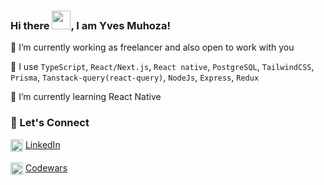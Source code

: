 ### Hi there <img src="https://raw.githubusercontent.com/MartinHeinz/MartinHeinz/master/wave.gif" width="30px">, I am Yves Muhoza!

🔭 I’m currently working as freelancer and also open to work with you 

🧰 I use `TypeScript`, `React/Next.js`, `React native`, `PostgreSQL`, `TailwindCSS`, `Prisma`, `Tanstack-query(react-query)`, `NodeJs`, `Express`, `Redux`

🌱 I’m currently learning React Native


### 📱 Let's Connect

<img align="center" src="https://cdn.jsdelivr.net/gh/devicons/devicon/icons/linkedin/linkedin-original.svg" alt="me in linkedin" height="auto" width="20"/> [LinkedIn](https://www.linkedin.com/in/muhoza-yves-ab06a7133/) <br/><br/>
<img align="center" src="https://repository-images.githubusercontent.com/584612363/dc5a8b7c-1706-4ab9-9ac0-6e7b834a90fd" alt="codewars profile" height="auto" width="20"/> [Codewars](https://www.codewars.com/users/hozayves)<br/><br/>


